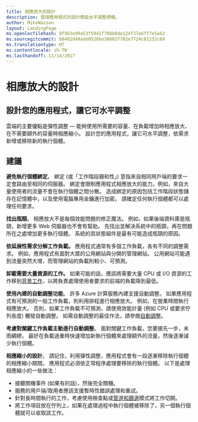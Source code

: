 ```yaml
---
title: 相應放大的設計
description: 雲端應用程式的設計應能水平調整規模。
author: MikeWasson
layout: LandingPage
ms.openlocfilehash: 8f9b3e99a53f5941f708b0de124f37e6ff7e5ab2
ms.sourcegitcommit: b0482d49aab0526be386837702e7724c61232c60
ms.translationtype: HT
ms.contentlocale: zh-TW
ms.lasthandoff: 11/14/2017
---
```

# <a name="design-to-scale-out"></a>相應放大的設計

## <a name="design-your-application-so-that-it-can-scale-horizontally"></a>設計您的應用程式，讓它可水平調整

雲端的主要優點是彈性調整 &mdash; 能夠使用所需要的容量、在負載增加時相應放大、在不需要額外的容量時相應縮小。 設計您的應用程式，讓它可水平調整，依需求新增或移除新的執行個體。

## <a name="recommendations"></a>建議

**避免執行個體綁定**。 綁定 (或「工作階段親和性」) 意指來自相同用戶端的要求一定會路由至相同的伺服器。 綁定會限制應用程式相應放大的能力。例如，來自大量使用者的流量不會在執行個體之間分散。 造成綁定的原因包括工作階段狀態儲存在記憶體中，以及使用電腦專用金鑰進行加密。 請確定任何執行個體都可以處理任何要求。 

**找出瓶頸**。 相應放大不是每個效能問題的修正魔法。 例如，如果後端資料庫是瓶頸，新增更多 Web 伺服器也不會有幫助。 先找出並解決系統中的瓶頸，再在問題所在之處增加更多執行個體。 系統的具狀態組件是最有可能造成瓶頸的原因。 

**依延展性需求分解工作負載。**  應用程式通常有多個工作負載，各有不同的調整需求。 例如，應用程式有面對大眾的公用網站與分開的管理網站。 公用網站可能遇到流量突然大增，而管理網站的負載則較小、可預測。 

**卸載需要大量資源的工作。** 如果可能的話，應該將需要大量 CPU 或 I/O 資源的工作移到[背景工作][background-jobs]，以將負責處理使用者要求的前端的負載降到最低。

**使用內建的自動調整功能**。 許多 Azure 計算服務內建支援自動調整。 如果應用程式有可預測的一般工作負載，則利用排程進行相應放大。 例如，在營業時間執行相應放大。 否則，如果工作負載不可預測，請使用效能計量 (例如 CPU 或要求佇列長度) 觸發自動調整。 如需自動調整的最佳作法，請參閱[自動調整][autoscaling]。

**考慮對關鍵工作負載主動進行自動調整**。 面對關鍵工作負載，您要搶先一步，未雨綢繆。 最好在負載過重時快速增加新執行個體來處理額外的流量，然後逐漸減少執行個體。

**相應縮小的設計**。  請記住，利用彈性調整，應用程式會有一段逐漸移除執行個體的相應縮小期間。 應用程式必須依正常程序處理要移除的執行個體。 以下是處理相應縮小的一些做法：

- 接聽關機事件 (如果有的話)，然後完全關機。 
- 服務的用戶端/取用者應該支援暫時性錯誤處理和重試。 
- 針對長時間執行的工作，考慮使用檢查點或[管道和篩選][pipes-filters-pattern]模式將工作切開。 
- 將工作項目放在佇列上，如果在處理過程中執行個體被移除了，另一個執行個體就可以收取該工作。 


<!-- links -->

[autoscaling]: ../../best-practices/auto-scaling.md
[background-jobs]: ../../best-practices/background-jobs.md
[pipes-filters-pattern]: ../../patterns/pipes-and-filters.md

